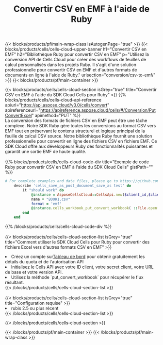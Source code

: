 ﻿---
title:  Convertir CSV en EMF à l'aide de Ruby
description:  Utilisation du SDK Cloud Aspose.Cells pour Ruby pour convertir un fichier au format CSV en fichier au format EMF.
---
{{< blocks/products/pf/main-wrap-class isAutogenPage="true" >}}
{{< blocks/products/cells/cells-cloud-upper-banner h1="Convertir CSV en EMF" h2="Bibliothèque Ruby pour convertir CSV en EMF" p="Utilisez la conversion API de Cells Cloud pour créer des workflows de feuilles de calcul personnalisés dans les projets Ruby. Il s\'agit d\'une solution professionnelle pour convertir CSV en EMF et d\'autres formats de documents en ligne à l\'aide de Ruby." urlsection="conversion/csv-to-emf/" >}}
{{< blocks/products/pf/main-container >}}

{{< blocks/products/cells/cells-cloud-section isGrey="true" title="Convertir CSV en EMF à l\'aide du SDK Cloud Cells pour Ruby" >}}
{{% blocks/products/cells/cells-cloud-api-reference apiurl="https://api.aspose.cloud/v3.0/cells/convert" apireferenceurl="https://apireference.aspose.cloud/cells/#/Conversion/PutConvertExcel" apimethod="PUT" %}}
<br/>
La conversion des formats de fichiers CSV en EMF peut être une tâche complexe. Notre SDK Ruby gère toutes les conversions au format CSV vers EMF tout en préservant le contenu structurel et logique principal de la feuille de calcul CSV source. Notre bibliothèque Ruby fournit une solution professionnelle pour convertir en ligne des fichiers CSV en fichiers EMF. Ce SDK Cloud offre aux développeurs Ruby des fonctionnalités puissantes et garantit une sortie EMF de haute qualité.
<br/>
<br/>
{{% blocks/products/cells/cells-cloud-code-div title="Exemple de code Ruby pour convertir CSV en EMF à l\'aide du SDK Cloud Cells" gistPath="" %}}
 
```ruby
# For complete examples and data files, please go to https://github.com/aspose-cells-cloud/aspose-cells-cloud-ruby/
    describe 'cells_save_as_post_document_save_as test' do
        it "should work" do
            @instance = AsposeCellsCloud::CellsApi.new($client_id,$client_secret,"v3.0","https://api.aspose.cloud/")
            name = "BOOK1.csv"
            format = 'emf'
            @instance.cells_workbook_put_convert_workbook( ::File.open(File.expand_path("data/"+name),"r")  {|io| io.read(io.size) },{:format=>format})     
        end
    end
```
 
{{% /blocks/products/cells/cells-cloud-code-div %}}
<br/>
<br/>
{{< blocks/products/cells/cells-cloud-section-list isGrey="true" title="Comment utiliser le SDK Cloud Cells pour Ruby pour convertir des fichiers Excel vers d\'autres formats CSV en EMF" >}}
<li> Créez un compte sur<a href="https://dashboard.aspose.cloud/">Tableau de bord</a> pour obtenir gratuitement les détails du quota et de l'autorisation API</li>
<li>Initialisez le Cells API avec votre ID client, votre secret client, votre URL de base et votre version API.</li>
<li>Utilisez la méthode `put_convert_workbook` pour récupérer le flux résultant.</li>
{{< /blocks/products/cells/cells-cloud-section-list >}}
<br/>
<br/>
{{< blocks/products/cells/cells-cloud-section-list isGrey="true" title="Configuration requise" >}}
<li>rubis 2.5 ou plus récent</li>
{{< /blocks/products/cells/cells-cloud-section-list >}}

{{< /blocks/products/cells/cells-cloud-section >}}

{{< /blocks/products/pf/main-container >}}
{{< /blocks/products/pf/main-wrap-class >}}
